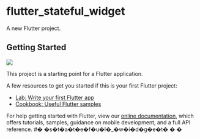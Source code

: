 # flutter_stateful_widget

A new Flutter project.

## Getting Started

<img src ="assets/images/Screenshot 2022-08-18 171032.png">

This project is a starting point for a Flutter application.

A few resources to get you started if this is your first Flutter project:

- [Lab: Write your first Flutter app](https://flutter.dev/docs/get-started/codelab)
- [Cookbook: Useful Flutter samples](https://flutter.dev/docs/cookbook)

For help getting started with Flutter, view our
[online documentation](https://flutter.dev/docs), which offers tutorials,
samples, guidance on mobile development, and a full API reference.
#� �s�t�a�t�e�f�u�l�_�w�i�d�g�e�t�
�
�
